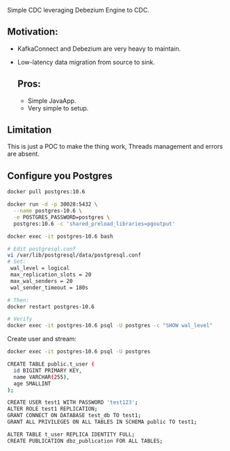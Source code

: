 Simple CDC leveraging Debezium Engine to CDC.

## Motivation:
* KafkaConnect and Debezium are very heavy to maintain.
* Low-latency data migration from source to sink.

  ## Pros:
  * Simple JavaApp.
  * Very simple to setup.
    
## Limitation
This is just a POC to make the thing work, Threads management and errors are absent.


## Configure you Postgres
```bash
docker pull postgres:10.6

docker run -d -p 30028:5432 \
  --name postgres-10.6 \
  -e POSTGRES_PASSWORD=postgres \
  postgres:10.6 -c 'shared_preload_libraries=pgoutput'
```

```bash
docker exec -it postgres-10.6 bash

# Edit postgresql.conf
vi /var/lib/postgresql/data/postgresql.conf
# Set:
 wal_level = logical
 max_replication_slots = 20
 max_wal_senders = 20
 wal_sender_timeout = 180s

# Then:
docker restart postgres-10.6

# Verify
docker exec -it postgres-10.6 psql -U postgres -c "SHOW wal_level"
```

Create user and stream:
```bash
docker exec -it postgres-10.6 psql -U postgres

CREATE TABLE public.t_user (
  id BIGINT PRIMARY KEY,
  name VARCHAR(255),
  age SMALLINT
);

CREATE USER test1 WITH PASSWORD 'test123';
ALTER ROLE test1 REPLICATION;
GRANT CONNECT ON DATABASE test_db TO test1;
GRANT ALL PRIVILEGES ON ALL TABLES IN SCHEMA public TO test1;

ALTER TABLE t_user REPLICA IDENTITY FULL;
CREATE PUBLICATION dbz_publication FOR ALL TABLES;
```
